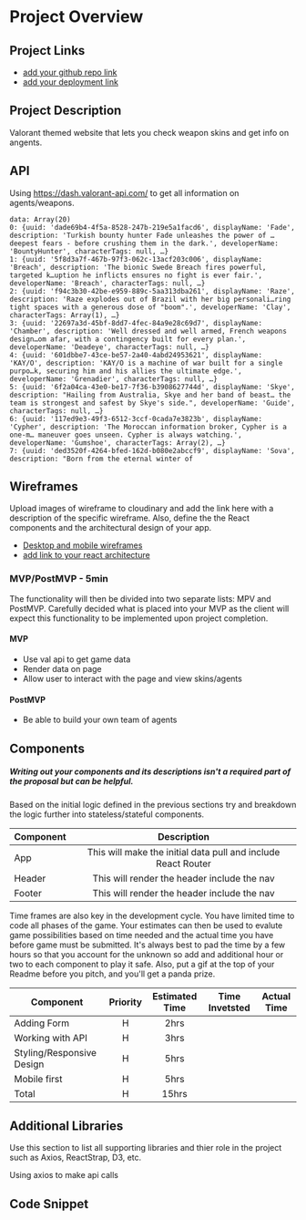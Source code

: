 # Project Overview

## Project Links

- [add your github repo link]()
- [add your deployment link]()

## Project Description

Valorant themed website that lets you check weapon skins and get info on angents.

## API

Using https://dash.valorant-api.com/ to get all information on agents/weapons.


```
data: Array(20)
0: {uuid: 'dade69b4-4f5a-8528-247b-219e5a1facd6', displayName: 'Fade', description: 'Turkish bounty hunter Fade unleashes the power of …deepest fears - before crushing them in the dark.', developerName: 'BountyHunter', characterTags: null, …}
1: {uuid: '5f8d3a7f-467b-97f3-062c-13acf203c006', displayName: 'Breach', description: 'The bionic Swede Breach fires powerful, targeted k…uption he inflicts ensures no fight is ever fair.', developerName: 'Breach', characterTags: null, …}
2: {uuid: 'f94c3b30-42be-e959-889c-5aa313dba261', displayName: 'Raze', description: 'Raze explodes out of Brazil with her big personali…ring tight spaces with a generous dose of "boom".', developerName: 'Clay', characterTags: Array(1), …}
3: {uuid: '22697a3d-45bf-8dd7-4fec-84a9e28c69d7', displayName: 'Chamber', description: 'Well dressed and well armed, French weapons design…om afar, with a contingency built for every plan.', developerName: 'Deadeye', characterTags: null, …}
4: {uuid: '601dbbe7-43ce-be57-2a40-4abd24953621', displayName: 'KAY/O', description: 'KAY/O is a machine of war built for a single purpo…k, securing him and his allies the ultimate edge.', developerName: 'Grenadier', characterTags: null, …}
5: {uuid: '6f2a04ca-43e0-be17-7f36-b3908627744d', displayName: 'Skye', description: "Hailing from Australia, Skye and her band of beast… the team is strongest and safest by Skye's side.", developerName: 'Guide', characterTags: null, …}
6: {uuid: '117ed9e3-49f3-6512-3ccf-0cada7e3823b', displayName: 'Cypher', description: 'The Moroccan information broker, Cypher is a one-m… maneuver goes unseen. Cypher is always watching.', developerName: 'Gumshoe', characterTags: Array(2), …}
7: {uuid: 'ded3520f-4264-bfed-162d-b080e2abccf9', displayName: 'Sova', description: "Born from the eternal winter of 
```


## Wireframes

Upload images of wireframe to cloudinary and add the link here with a description of the specific wireframe. Also, define the the React components and the architectural design of your app.

- [Desktop and mobile wireframes](https://imgur.com/a/hCMB9Iz)
- [add link to your react architecture]()


### MVP/PostMVP - 5min

The functionality will then be divided into two separate lists: MPV and PostMVP.  Carefully decided what is placed into your MVP as the client will expect this functionality to be implemented upon project completion.  

#### MVP 
- Use val api to get game data
- Render data on page 
- Allow user to interact with the page and view skins/agents

#### PostMVP 

- Be able to build your own team of agents

## Components
##### Writing out your components and its descriptions isn't a required part of the proposal but can be helpful.

Based on the initial logic defined in the previous sections try and breakdown the logic further into stateless/stateful components. 

| Component | Description | 
| --- | :---: |  
| App | This will make the initial data pull and include React Router| 
| Header | This will render the header include the nav | 
| Footer | This will render the header include the nav | 


Time frames are also key in the development cycle.  You have limited time to code all phases of the game.  Your estimates can then be used to evalute game possibilities based on time needed and the actual time you have before game must be submitted. It's always best to pad the time by a few hours so that you account for the unknown so add and additional hour or two to each component to play it safe. Also, put a gif at the top of your Readme before you pitch, and you'll get a panda prize.

| Component | Priority | Estimated Time | Time Invetsted | Actual Time |
| --- | :---: |  :---: | :---: | :---: |
| Adding Form | H | 2hrs|  |  |
| Working with API | H | 3hrs|  |  |
| Styling/Responsive Design | H | 5hrs|  |  |
| Mobile first | H | 5hrs|  |  |
| Total | H | 15hrs|  |  |

## Additional Libraries
 Use this section to list all supporting libraries and thier role in the project such as Axios, ReactStrap, D3, etc. 

Using axios to make api calls

## Code Snippet
